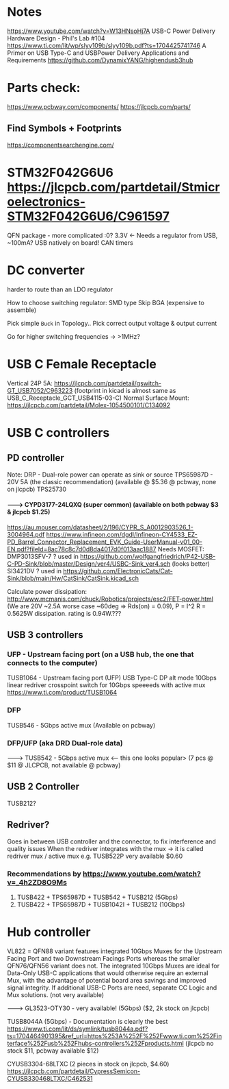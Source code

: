 # Notes
https://www.youtube.com/watch?v=W13HNsoHj7A USB-C Power Delivery Hardware Design - Phil's Lab #104
https://www.ti.com/lit/wp/slyy109b/slyy109b.pdf?ts=1704425741746 A Primer on USB Type-C and USBPower Delivery Applications and Requirements
https://github.com/DynamixYANG/highendusb3hub

# Parts check: 
https://www.pcbway.com/components/
https://jlcpcb.com/parts/

## Find Symbols + Footprints
https://componentsearchengine.com/


# STM32F042G6U6 https://jlcpcb.com/partdetail/Stmicroelectronics-STM32F042G6U6/C961597
QFN package - more complicated :0?
3.3V <- Needs a regulator from USB, ~100mA?
USB natively on board!
CAN timers 


# DC converter
harder to route than an LDO regulator

How to choose switching regulator:
SMD type 
Skip BGA (expensive to assemble)

Pick simple `Buck` in Topology..
Pick correct output voltage & output current

Go for higher switching frequencies -> >1MHz?

# USB C Female Receptacle  
Vertical 24P 5A: https://jlcpcb.com/partdetail/gswitch-GT_USB7052/C963223  (footprint in kicad is almost same as USB_C_Receptacle_GCT_USB4115-03-C)
Normal Surface Mount: https://jlcpcb.com/partdetail/Molex-1054500101/C134092


# USB C controllers
## PD controller
Note: DRP - Dual-role power can operate as sink or source
TPS65987D - 20V 5A (the classic recommendation) (available @ $5.36 @ pcbway, none on jlcpcb)
TPS25730
#### ---> CYPD3177-24LQXQ (super common) (available on both pcbway $3 & jlcpcb $1.25)
https://au.mouser.com/datasheet/2/196/CYPR_S_A0012903526_1-3004964.pdf
https://www.infineon.com/dgdl/Infineon-CY4533_EZ-PD_Barrel_Connector_Replacement_EVK_Guide-UserManual-v01_00-EN.pdf?fileId=8ac78c8c7d0d8da4017d0f013aac1887
Needs MOSFET:
DMP3013SFV-7 ? used in https://github.com/wolfgangfriedrich/P42-USB-C-PD-Sink/blob/master/Design/ver4/USBC-Sink_ver4.sch (looks better)
SI3421DV ? used in https://github.com/ElectronicCats/Cat-Sink/blob/main/Hw/CatSink/CatSink.kicad_sch

Calculate power dissipation: http://www.mcmanis.com/chuck/Robotics/projects/esc2/FET-power.html
(We are 20V ~2.5A worse case ~60deg => Rds(on) = 0.09), P = I^2 R = 0.5625W dissipation. rating is 0.94W.???
## USB 3 controllers
### UFP - Upstream facing port (on a USB hub, the one that connects to the computer)
TUSB1064 - Upstream facing port (UFP) USB Type-C DP alt mode 10Gbps linear redriver crosspoint switch for 10Gbps speeeeds with active mux https://www.ti.com/product/TUSB1064
### DFP
TUSB546 - 5Gbps active mux (Available on pcbway)
### DFP/UFP (aka DRD Dual-role data)
---> TUSB542 - 5Gbps active mux <-- this one looks popular> (7 pcs @ $11 @ JLCPCB, not available @ pcbway)
## USB 2 Controller
TUSB212?
##
## Redriver?
Goes in between USB controller and the connector, to fix interference and quality issues
When the redriver integrates with the mux -> it is called redriver mux / active mux
e.g. TUSB522P very available $0.60

### Recommendations by https://www.youtube.com/watch?v=_4h2ZD8O9Ms
1. TUSB422 + TPS65987D + TUSB542 + TUSB212 (5Gbps)
2. TUSB422 + TPS65987D + TUSB1042I + TUSB212 (10Gbps)

# Hub controller
VL822 = QFN88 variant features integrated 10Gbps Muxes for the Upstream Facing Port and two Downstream Facings Ports whereas the smaller QFN76/QFN56 variant does not. The integrated 10Gbps Muxes are ideal for Data-Only USB-C applications that would otherwise require an external Mux, with the advantage of potential board area savings and improved signal integrity. If additional USB-C Ports are need, separate CC Logic and Mux solutions.
(not very available)

---> GL3523-OTY30 -  very available! (5Gbps) ($2, 2k stock on jlcpcb)

TUSB8044A (5Gbps) - Documentation is clearly the best https://www.ti.com/lit/ds/symlink/tusb8044a.pdf?ts=1704464901395&ref_url=https%253A%252F%252Fwww.ti.com%252Finterface%252Fusb%252Fhubs-controllers%252Fproducts.html (jlcpcb no stock $11, pcbway available $12)

CYUSB3304-68LTXC (2 pieces in stock on jlcpcb, $4.60)
https://jlcpcb.com/partdetail/CypressSemicon-CYUSB330468LTXC/C462531 